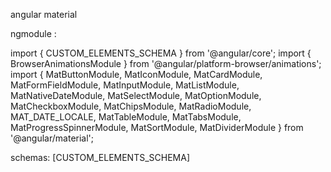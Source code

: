 angular material

ngmodule :

  import { CUSTOM_ELEMENTS_SCHEMA } from '@angular/core';
  import { BrowserAnimationsModule } from '@angular/platform-browser/animations';
  import {  MatButtonModule,
            MatIconModule,
            MatCardModule,
            MatFormFieldModule,
            MatInputModule,
            MatListModule,
            MatNativeDateModule,
            MatSelectModule,
            MatOptionModule,
            MatCheckboxModule,
            MatChipsModule,
            MatRadioModule,
            MAT_DATE_LOCALE,
            MatTableModule,
            MatTabsModule,
            MatProgressSpinnerModule,
            MatSortModule,
            MatDividerModule
        } from '@angular/material';


  schemas: [CUSTOM_ELEMENTS_SCHEMA]
